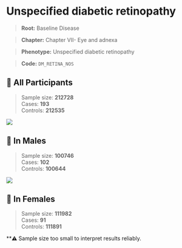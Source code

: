# Unspecified diabetic retinopathy

> **Root:** Baseline Disease  

> **Chapter:** Chapter VII- Eye and adnexa  

> **Phenotype:** Unspecified diabetic retinopathy  

> **Code:** `DM_RETINA_NOS`

## 🧪 All Participants  
> Sample size: **212728**  
> Cases: **193**  
> Controls: **212535**
<img src="/Disease/Figures/ALL/Incidence/DM_RETINA_NOS.png"/>
<CsvTable src="/Disease_Data/ALL/Incidence/COX_DM_RETINA_NOS.csv" label="🔍 View full results" />

## 👨 In Males  
> Sample size: **100746**  
> Cases: **102**  
> Controls: **100644**
<img src="/Disease/Figures/Male/Incidence/DM_RETINA_NOS.png"/>
<CsvTable src="/Disease_Data/Male/Incidence/COX_DM_RETINA_NOS.csv" label="🔍 View full results" />

## 👩 In Females  
> Sample size: **111982**  
> Cases: **91**  
> Controls: **111891**

**⚠️ Sample size too small to interpret results reliably.

